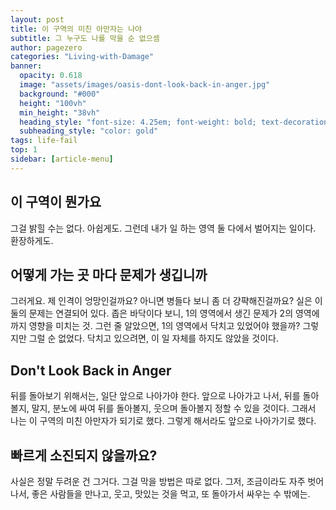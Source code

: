 ```yaml
---
layout: post
title: 이 구역의 미친 아만자는 나야
subtitle: 그 누구도 나를 막을 순 없으셈
author: pagezero
categories: "Living-with-Damage"
banner:
  opacity: 0.618
  image: "assets/images/oasis-dont-look-back-in-anger.jpg"
  background: "#000"
  height: "100vh"
  min_height: "38vh"
  heading_style: "font-size: 4.25em; font-weight: bold; text-decoration: underline"
  subheading_style: "color: gold"
tags: life-fail
top: 1
sidebar: [article-menu]
---
```


## 이 구역이 뭔가요

그걸 밝힐 수는 없다. 아쉽게도. 그런데 내가 일 하는 영역 둘 다에서 벌어지는 일이다. 환장하게도.

## 어떻게 가는 곳 마다 문제가 생깁니까

그러게요. 제 인격이 엉망인걸까요? 아니면 병들다 보니 좀 더 걍퍅해진걸까요? 
실은 이 둘의 문제는 연결되어 있다. 좁은 바닥이다 보니, 1의 영역에서 생긴 문제가 2의 영역에 까지 영향을 미치는 것. 그런 줄 알았으면, 1의 영역에서 닥치고 있었어야 했을까? 그렇지만 그럴 순 없었다. 닥치고 있으려면, 이 일 자체를 하지도 않았을 것이다.

## Don't Look Back in Anger

뒤를 돌아보기 위해서는, 일단 앞으로 나아가야 한다. 앞으로 나아가고 나서, 뒤를 돌아 볼지, 말지, 분노에 싸여 뒤를 돌아볼지, 웃으며 돌아볼지 정할 수 있을 것이다. 그래서 나는 이 구역의 미친 아만자가 되기로 했다. 그렇게 해서라도 앞으로 나아가기로 했다. 

## 빠르게 소진되지 않을까요?

사실은 정말 두려운 건 그거다. 그걸 막을 방법은 따로 없다. 그저, 조금이라도 자주 벗어나서, 좋은 사람들을 만나고, 웃고, 맛있는 것을 먹고, 또 돌아가서 싸우는 수 밖에는.
